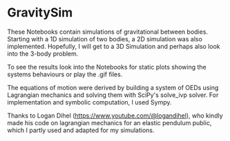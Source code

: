 # GravitySim
These Notebooks contain simulations of gravitational between bodies. Starting with a 1D simulation of two bodies, a 2D simulation was also implemented. Hopefully, I will get to a 3D Simulation and perhaps also look into the 3-body problem.

To see the results look into the Notebooks for static plots showing the systems behaviours or play the .gif files.

The equations of motion were derived by building a system of OEDs using Lagrangian mechanics and solving them with SciPy's solve_ivp solver. For implementation and symbolic computation, I used Sympy.

Thanks to Logan Dihel (https://www.youtube.com/@logandihel), who kindly made his code on lagrangian mechanics for an elastic pendulum public, which I partly used and adapted for my simulations.
